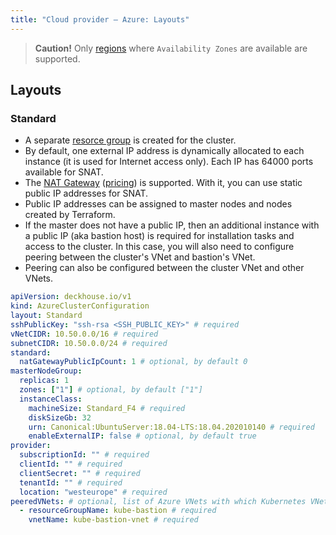 ```yaml
---
title: "Cloud provider — Azure: Layouts"
---
```


> **Caution!** Only [regions](https://docs.microsoft.com/en-us/azure/availability-zones/az-region) where `Availability Zones` are available are supported.

## Layouts
### Standard
* A separate [resorce group](https://docs.microsoft.com/en-us/azure/azure-resource-manager/management/manage-resource-groups-portal) is created for the cluster.
* By default, one external IP address is dynamically allocated to each instance (it is used for Internet access only). Each IP has 64000 ports available for SNAT.
* The [NAT Gateway](https://docs.microsoft.com/en-us/azure/virtual-network/nat-overview) ([pricing](https://azure.microsoft.com/en-us/pricing/details/virtual-network/)) is supported. With it, you can use static public IP addresses for SNAT.
* Public IP addresses can be assigned to master nodes and nodes created by Terraform.
* If the master does not have a public IP, then an additional instance with a public IP (aka bastion host) is required for installation tasks and access to the cluster. In this case, you will also need to configure peering between the cluster's VNet and bastion's VNet.
* Peering can also be configured between the cluster VNet and other VNets.

```yaml
apiVersion: deckhouse.io/v1
kind: AzureClusterConfiguration
layout: Standard
sshPublicKey: "ssh-rsa <SSH_PUBLIC_KEY>" # required
vNetCIDR: 10.50.0.0/16 # required
subnetCIDR: 10.50.0.0/24 # required
standard:
  natGatewayPublicIpCount: 1 # optional, by default 0
masterNodeGroup:
  replicas: 1
  zones: ["1"] # optional, by default ["1"]
  instanceClass:
    machineSize: Standard_F4 # required
    diskSizeGb: 32
    urn: Canonical:UbuntuServer:18.04-LTS:18.04.202010140 # required
    enableExternalIP: false # optional, by default true
provider:
  subscriptionId: "" # required
  clientId: "" # required
  clientSecret: "" # required
  tenantId: "" # required
  location: "westeurope" # required
peeredVNets: # optional, list of Azure VNets with which Kubernetes VNet will be peered
  - resourceGroupName: kube-bastion # required
    vnetName: kube-bastion-vnet # required
```
